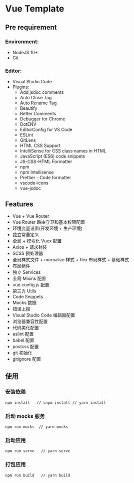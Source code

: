 # Vue Template



## Pre requirement

### Environment:

- NodeJS 10+
- Git



### Editor:

- Visual Studio Code
- Plugins:
  - Add jsdoc comments
  - Auto Close Tag
  - Auto Rename Tag
  - Beautify
  - Better Comments
  - Debugger for Chrome
  - DotENV
  - EditorConfig for VS Code
  - ESLint
  - GitLens
  - HTML CSS Support
  - IntelliSense for CSS class names in HTML
  - JavaScript (ES6) code snippets
  - JS-CSS-HTML Formatter
  - npm
  - npm Intellisense
  - Prettier - Code formatter
  - vscode-icons
  - vue-jsdoc



## Features

- Vue + Vue Router
- Vue Router 路由守卫和基本权限配置
- 环境变量设置(开发环境 + 生产环境)
- 独立常量定义
- 全局 + 模块化 Vuex 配置
- Axios + 请求封装
- SCSS 预处理器
- 全局样式文件 + normalize 样式 + flex 布局样式 + 基础样式
- 布局组件
- 独立 Services
- 全局 Mixins 配置
- vue.config.js 配置
- 第三方 Utils
- Code Snippets
- Mocks 数据
- 错误上报
- Visual Studio Code 编辑器配置
- 浏览器兼容性配置
- 代码美化配置
- eslint 配置
- babel 配置
- postcss 配置
- git 初始化
- gitignore 配置



## 使用

### 安装依赖

```
npm install   // cnpm install // yarn install
```

### 启动 mocks 服务

```
npm run mocks  // yarn mocks
```

### 启动应用

```
npm run serve   // yarn serve
```

### 打包应用

```
npm run build   // yarn build
```
